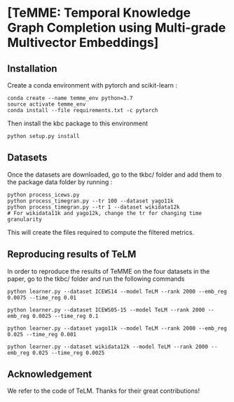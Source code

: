 # [TeMME: Temporal Knowledge Graph Completion using Multi-grade Multivector Embeddings]

## Installation

Create a conda environment with pytorch and scikit-learn :

```
conda create --name temme_env python=3.7
source activate temme_env
conda install --file requirements.txt -c pytorch
```

Then install the kbc package to this environment

```
python setup.py install
```

## Datasets

Once the datasets are downloaded, go to the tkbc/ folder and add them to the package data folder by running :

```
python process_icews.py
python process_timegran.py --tr 100 --dataset yago11k
python process_timegran.py --tr 1 --dataset wikidata12k
# For wikidata11k and yago12k, change the tr for changing time granularity
```

This will create the files required to compute the filtered metrics.

## Reproducing results of TeLM

In order to reproduce the results of TeMME on the four datasets in the paper, go to the tkbc/ folder and run the following commands

```
python learner.py --dataset ICEWS14 --model TeLM --rank 2000 --emb_reg 0.0075 --time_reg 0.01 

python learner.py --dataset ICEWS05-15 --model TeLM --rank 2000 --emb_reg 0.0025 --time_reg 0.1

python learner.py --dataset yago11k --model TeLM --rank 2000 --emb_reg 0.025 --time_reg 0.001

python learner.py --dataset wikidata12k --model TeLM --rank 2000 --emb_reg 0.025 --time_reg 0.0025

```


## Acknowledgement

We refer to the code of TeLM. Thanks for their great contributions!

